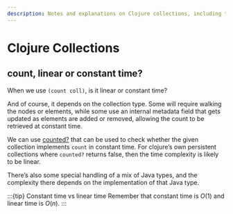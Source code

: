 ```yaml
---
description: Notes and explanations on Clojure collections, including the access time for some of the operations we use the most.
---
```


# Clojure Collections

## count, linear or constant time?

When we use `(count coll)`, is it linear or constant time?

And of course, it depends on the collection type.
Some will require walking the nodes or elements, while some use an internal metadata field that gets updated as elements are added or removed, allowing the count to be retrieved at constant time.

We can use [counted?](https://clojuredocs.org/clojure.core/counted_q) that can be used to check whether the given collection implements `count` in constant time.
For clojure’s own persistent collections where `counted?` returns false, then the time complexity is likely to be linear.

There’s also some special handling of a mix of Java types, and the complexity there depends on the implementation of that Java type.

:::{tip} Constant time vs linear time
Remember that constant time is $O(1)$ and linear time is $O(n)$.
:::
